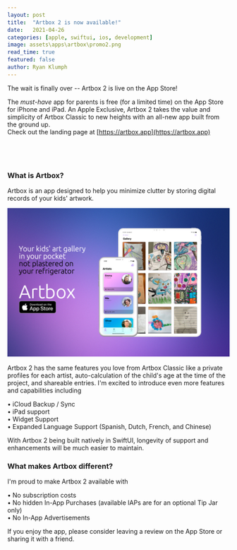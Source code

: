 ```yaml
---
layout: post
title:  "Artbox 2 is now available!"
date:   2021-04-26
categories: [apple, swiftui, ios, development]
image: assets\apps\artbox\promo2.png
read_time: true
featured: false
author: Ryan Klumph
---
```

The wait is finally over -- Artbox 2 is live on the App Store!

The *must-have* app for parents is free (for a limited time) on the App Store for iPhone and iPad. An Apple Exclusive, Artbox 2 takes the value and simplicity of Artbox Classic to new heights with an all-new app built from the ground up.  
Check out the landing page at [https://artbox.app](https://artbox.app)

<a href="https://apps.apple.com/us/app/artbox-2/id1557964462" style="display:inline-block;overflow:hidden;background:url(https://linkmaker.itunes.apple.com/en-us/badge-lrg.svg?releaseDate=2020-07-01&kind=iossoftware&bubble=ios_apps) no-repeat;width:135px;height:40px;"></a>

### What is Artbox?
Artbox is an app designed to help you minimize clutter by storing digital records of your kids' artwork.

![](/assets/apps/artbox/promo3.jpeg)

Artbox 2 has the same features you love from Artbox Classic like a private profiles for each artist, auto-calculation of the child's age at the time of the project, and shareable entries. I'm excited to introduce even more features and capabilities including

• iCloud Backup / Sync  
• iPad support  
• Widget Support  
• Expanded Language Support (Spanish, Dutch, French, and Chinese)  

With Artbox 2 being built natively in SwiftUI, longevity of support and enhancements will be much easier to maintain.

### What makes Artbox different?
I'm proud to make Artbox 2 available with

• No subscription costs  
• No hidden In-App Purchases (available IAPs are for an optional Tip Jar only)  
• No In-App Advertisements  

If you enjoy the app, please consider leaving a review on the App Store or sharing it with a friend.

<a href="https://apps.apple.com/us/app/artbox-2/id1557964462" style="display:inline-block;overflow:hidden;background:url(https://linkmaker.itunes.apple.com/en-us/badge-lrg.svg?releaseDate=2020-07-01&kind=iossoftware&bubble=ios_apps) no-repeat;width:135px;height:40px;"></a>
